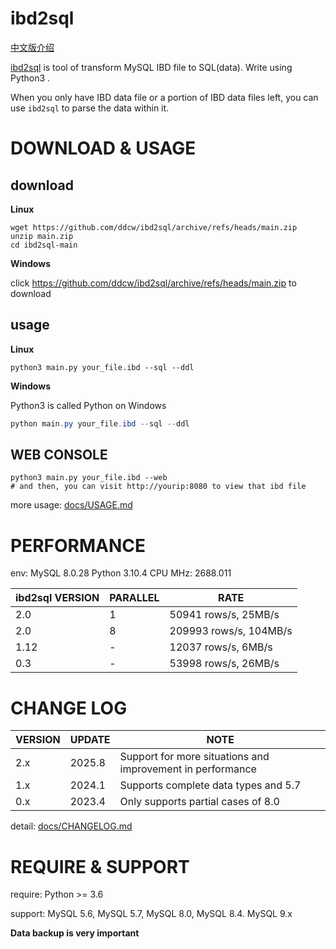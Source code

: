 # ibd2sql

[中文版介绍](https://github.com/ddcw/ibd2sql/blob/main/README_zh.md)

[ibd2sql](https://github.com/ddcw/ibd2sql) is tool of transform MySQL IBD file to SQL(data). Write using Python3 .

When you only have IBD data file or a portion of IBD data files left, you can use `ibd2sql` to parse the data within it.



# DOWNLOAD & USAGE

## download

**Linux**

```shell
wget https://github.com/ddcw/ibd2sql/archive/refs/heads/main.zip
unzip main.zip
cd ibd2sql-main
```



**Windows**

click https://github.com/ddcw/ibd2sql/archive/refs/heads/main.zip to download



## usage

**Linux**

```shell
python3 main.py your_file.ibd --sql --ddl
```



**Windows**

Python3 is called Python on Windows

```powershell
python main.py your_file.ibd --sql --ddl
```



## WEB CONSOLE

```
python3 main.py your_file.ibd --web
# and then, you can visit http://yourip:8080 to view that ibd file
```



more usage: [docs/USAGE.md](https://github.com/ddcw/ibd2sql/blob/main/docs/USAGE.md)



# PERFORMANCE

env: MySQL 8.0.28  Python 3.10.4 CPU MHz: 2688.011 

| ibd2sql VERSION | PARALLEL | RATE                   |
| --------------- | -------- | ---------------------- |
| 2.0             | 1        | 50941 rows/s, 25MB/s   |
| 2.0             | 8        | 209993 rows/s, 104MB/s |
| 1.12            | -        | 12037 rows/s, 6MB/s    |
| 0.3             | -        | 53998 rows/s, 26MB/s   |



# CHANGE LOG

| VERSION | UPDATE | NOTE                                                       |
| ------- | ------ | ---------------------------------------------------------- |
| 2.x     | 2025.8 | Support for more situations and improvement in performance |
| 1.x     | 2024.1 | Supports complete data types and 5.7                       |
| 0.x     | 2023.4 | Only supports partial cases of 8.0                         |

detail: [docs/CHANGELOG.md](https://github.com/ddcw/ibd2sql/blob/main/docs/CHANGELOG.md)



# REQUIRE & SUPPORT

require: Python >= 3.6

support: MySQL 5.6, MySQL 5.7, MySQL 8.0, MySQL 8.4. MySQL 9.x

**Data backup is very important**